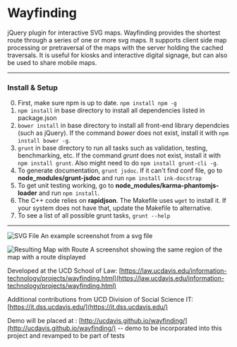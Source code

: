 Wayfinding
==========

jQuery plugin for interactive SVG maps. Wayfinding provides the shortest route through a series of one or more svg maps. It supports client side map processing or pretraversal of the maps with the server holding the cached traversals. It is useful for kiosks and interactive digital signage, but can also be used to share mobile maps.

---
### Install & Setup
0. First, make sure npm is up to date. `npm install npm -g`
1. `npm install` in base directory to install all dependencies listed in
package.json
2. `bower install` in base directory to install all front-end library dependcies
(such as jQuery). If the command *bower* does not exist, install it with `npm
install bower -g`.
3. `grunt` in base directory to run all tasks such as validation, testing,
benchmarking, etc. If the command *grunt* does not exist, install it with `npm
install grunt`. Also might need to do `npm install grunt-cli -g`.
4. To generate documentation, `grunt jsdoc`. If it can't find conf file, go
to **node\_modules/grunt-jsdoc** and run `npm install ink-docstrap`
5. To get unit testing working, go to
**node\_modules/karma-phantomjs-loader** and run `npm install`. 
6. The C++ code relies on **rapidjson**. The Makefile uses `wget` to install it.
If your system does not have that, update the Makefile to alternative. 
6. To see a list of all possible grunt tasks, `grunt --help`

---

![SVG File](http://i.imgur.com/Em7Lb5Z.jpg)
An example screenshot from a svg file

![Resulting Map with Route](http://i.imgur.com/EcwTNr4.jpg)
A screenshot showing the same region of the map with a route displayed

Developed at the UCD School of Law: [https://law.ucdavis.edu/information-technology/projects/wayfinding.html](https://law.ucdavis.edu/information-technology/projects/wayfinding.html)

Additional contributions from UCD Division of Social Science IT: [https://it.dss.ucdavis.edu/](https://it.dss.ucdavis.edu/)

Demo will be placed at : [http://ucdavis.github.io/wayfinding/](http://ucdavis.github.io/wayfinding/) -- demo to be incorporated into this project and revamped to be part of tests
